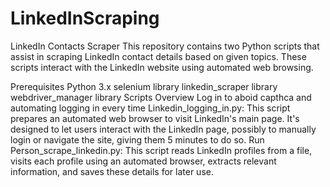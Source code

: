 # LinkedInScraping
LinkedIn Contacts Scraper
This repository contains two Python scripts that assist in scraping LinkedIn contact details based on given topics. These scripts interact with the LinkedIn website using automated web browsing.

Prerequisites
Python 3.x
selenium library
linkedin_scraper library
webdriver_manager library
Scripts Overview
Log in to aboid capthca and automating logging in every time
Linkedin_logging_in.py: This script prepares an automated web browser to visit LinkedIn's main page. It's designed to let users interact with the LinkedIn page, possibly to manually login or navigate the site, giving them 5 minutes to do so.
Run
Person_scrape_linkedin.py: This script reads LinkedIn profiles from a file, visits each profile using an automated browser, extracts relevant information, and saves these details for later use.

